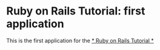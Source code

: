 # Ruby on Rails Tutorial: first application 

This is the first application for the [* Ruby on Rails Tutorial *](http://railstutorials.org/)

